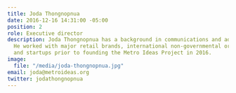 ```yaml
---
title: Joda Thongnopnua
date: 2016-12-16 14:31:00 -05:00
position: 2
role: Executive director
description: Joda Thongnopnua has a background in communications and advertising.
  He worked with major retail brands, international non-governmental organizations,
  and startups prior to founding the Metro Ideas Project in 2016.
image:
  file: "/media/joda-thongnopnua.jpg"
email: joda@metroideas.org
twitter: jodathongnopnua
---
```


